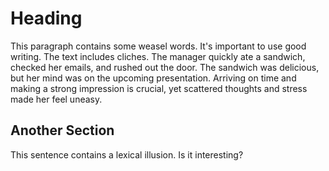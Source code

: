 # Heading

This paragraph contains some weasel words. It's important to use good writing. The text includes cliches. The manager quickly ate a sandwich, checked her emails, and rushed out the door. The sandwich was delicious, but her mind was on the upcoming presentation. Arriving on time and making a strong impression is crucial, yet scattered thoughts and stress made her feel uneasy.

## Another Section

This sentence contains a lexical illusion. Is it interesting?
